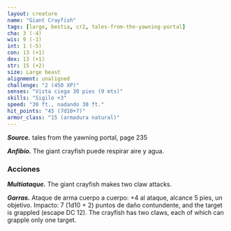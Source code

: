 ```yaml
---
layout: creature
name: "Giant Crayfish"
tags: [large, bestia, cr2, tales-from-the-yawning-portal]
cha: 3 (-4)
wis: 9 (-1)
int: 1 (-5)
con: 13 (+1)
dex: 13 (+1)
str: 15 (+2)
size: Large beast
alignment: unaligned
challenge: "2 (450 XP)"
senses: "Vista ciega 30 pies (9 mts)"
skills: "Sigilo +3"
speed: "30 ft., nadando 30 ft."
hit_points: "45 (7d10+7)"
armor_class: "15 (armadura natural)"
---
```


***Source.*** tales from the yawning portal,  page 235

***Anfibio.*** The giant crayfish puede respirar aire y agua.

### Acciones

***Multiataque.*** The giant crayfish makes two claw attacks.

***Garras.*** Ataque de arma cuerpo a cuerpo: +4 al ataque, alcance 5 pies, un objetivo. Impacto: 7 (1d10 + 2) puntos de daño contundente, and the target is grappled (escape DC 12). The crayfish has two claws, each of which can grapple only one target.